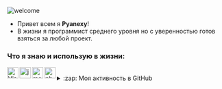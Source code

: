 ![welcome](https://media.discordapp.net/attachments/935879275339452567/940284126634868746/20220207_223226.png) <br/>

- Привет всем я **Pyanexy**!
- В жизни я программист среднего уровня но с уверенностью готов взяться за любой проект.

### Что я знаю и использую в жизни:

<img align="left" alt="Visual Studio Code" width="26px" src="https://i.imgur.com/LwSdAlE.png" />
<img align="left" alt="js" width="26px" src="https://i.imgur.com/3u1wzwE.png" />
<img align="left" alt="mongodb" width="26px" src="https://imgur.com/xN5cFRr.png" /> 
<img align="left" alt="photoshop" width="26px" src="https://i.imgur.com/OC1RcS5.jpg" /> <br />

<details>
  <summary>:zap: Моя активность в GitHub</summary>

  <img align="left" alt="codeSTACKr's Статистика GitHub" src="https://github-readme-stats.vercel.app/api?username=Pyanexy&show_icons=true&hide_border=false&title_color=ff652f&icon_color=FFE400&bg_color=09131B&text_color=ffffff&border_color=0c1a25" />

</details>
